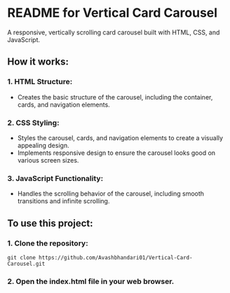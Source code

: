 # README for Vertical Card Carousel

A responsive, vertically scrolling card carousel built with HTML, CSS, and JavaScript.

## How it works:

### 1. HTML Structure:
   * Creates the basic structure of the carousel, including the container, cards, and navigation elements.

### 2. CSS Styling:
   * Styles the carousel, cards, and navigation elements to create a visually appealing design.
   * Implements responsive design to ensure the carousel looks good on various screen sizes.
  
### 3. JavaScript Functionality:
   * Handles the scrolling behavior of the carousel, including smooth transitions and infinite scrolling.

## To use this project:

### 1. Clone the repository:
```
git clone https://github.com/Avashbhandari01/Vertical-Card-Carousel.git
```

### 2. Open the index.html file in your web browser.

